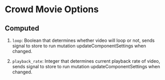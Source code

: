 # Crowd Movie Options

## Computed
1. `loop`: Boolean that determines whether video will loop or not, sends signal to store to run mutation updateComponentSettings when changed.

2. `playback_rate`: Integer that determines current playback rate of video, sends signal to store to run mutation updateComponentSettings when changed.